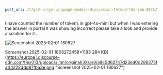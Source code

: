 ```yaml
---
post_url: /t/ga3-large-language-models-discussion-thread-tds-jan-2025/163247/129
---
```

I have counted the number of tokens in gpt-4o-mini but when I was entering the answer in portal it was showing incorrect please take a look and provide a solution for it .  

[![Screenshot 2025-02-01 180627](https://europe1.discourse-cdn.com/flex013/uploads/iitm/optimized/3X/a/8/a8c5d62747d23ed0d286375fa44222ddd87fba3e_2_690x332.png)

Screenshot 2025-02-01 1806272458×1183 284 KB](https://europe1.discourse-cdn.com/flex013/uploads/iitm/original/3X/a/8/a8c5d62747d23ed0d286375fa44222ddd87fba3e.png "Screenshot 2025-02-01 180627")